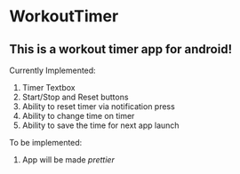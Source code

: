 # WorkoutTimer
 
## This is a workout timer app for android!

Currently Implemented:
1. Timer Textbox
2. Start/Stop and Reset buttons
3. Ability to reset timer via notification press
4. Ability to change time on timer
5. Ability to save the time for next app launch

To be implemented:
1. App will be made *prettier*
